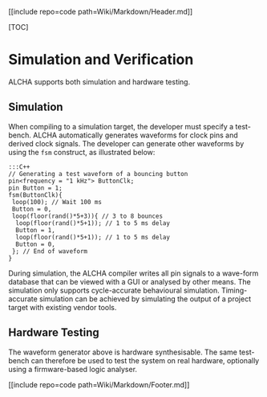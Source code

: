 [[include repo=code path=Wiki/Markdown/Header.md]]

[TOC]

# Simulation and Verification

ALCHA supports both simulation and hardware testing.

## Simulation
When compiling to a simulation target, the developer must specify a test-bench. ALCHA automatically generates waveforms for clock pins and derived clock signals.  The developer can generate other waveforms by using the `fsm` construct, as illustrated below:

    :::C++
    // Generating a test waveform of a bouncing button
    pin<frequency = "1 kHz"> ButtonClk;
    pin Button = 1;
    fsm(ButtonClk){
     loop(100); // Wait 100 ms
     Button = 0,
     loop(floor(rand()*5+3)){ // 3 to 8 bounces
      loop(floor(rand()*5+1)); // 1 to 5 ms delay
      Button = 1,
      loop(floor(rand()*5+1)); // 1 to 5 ms delay
      Button = 0,
     }; // End of waveform
    }

During simulation, the ALCHA compiler writes all pin signals to a wave-form database that can be viewed with a GUI or analysed by other means. The simulation only supports cycle-accurate behavioural simulation. Timing-accurate simulation can be achieved by simulating the output of a project target with existing vendor tools.

## Hardware Testing
The waveform generator above is hardware synthesisable. The same test-bench can therefore be used to test the system on real hardware, optionally using a firmware-based logic analyser.

[[include repo=code path=Wiki/Markdown/Footer.md]]

